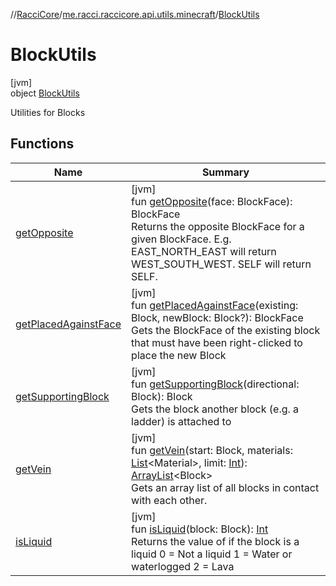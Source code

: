 //[RacciCore](../../../index.md)/[me.racci.raccicore.api.utils.minecraft](../index.md)/[BlockUtils](index.md)

# BlockUtils

[jvm]\
object [BlockUtils](index.md)

Utilities for Blocks

## Functions

| Name | Summary |
|---|---|
| [getOpposite](get-opposite.md) | [jvm]<br>fun [getOpposite](get-opposite.md)(face: BlockFace): BlockFace<br>Returns the opposite BlockFace for a given BlockFace. E.g. EAST_NORTH_EAST will return WEST_SOUTH_WEST. SELF will return SELF. |
| [getPlacedAgainstFace](get-placed-against-face.md) | [jvm]<br>fun [getPlacedAgainstFace](get-placed-against-face.md)(existing: Block, newBlock: Block?): BlockFace<br>Gets the BlockFace of the existing block that must have been right-clicked to place the new Block |
| [getSupportingBlock](get-supporting-block.md) | [jvm]<br>fun [getSupportingBlock](get-supporting-block.md)(directional: Block): Block<br>Gets the block another block (e.g. a ladder) is attached to |
| [getVein](get-vein.md) | [jvm]<br>fun [getVein](get-vein.md)(start: Block, materials: [List](https://kotlinlang.org/api/latest/jvm/stdlib/kotlin.collections/-list/index.html)&lt;Material&gt;, limit: [Int](https://kotlinlang.org/api/latest/jvm/stdlib/kotlin/-int/index.html)): [ArrayList](https://kotlinlang.org/api/latest/jvm/stdlib/kotlin.collections/-array-list/index.html)&lt;Block&gt;<br>Gets an array list of all blocks in contact with each other. |
| [isLiquid](is-liquid.md) | [jvm]<br>fun [isLiquid](is-liquid.md)(block: Block): [Int](https://kotlinlang.org/api/latest/jvm/stdlib/kotlin/-int/index.html)<br>Returns the value of if the block is a liquid 0 = Not a liquid 1 = Water or waterlogged 2 = Lava |
